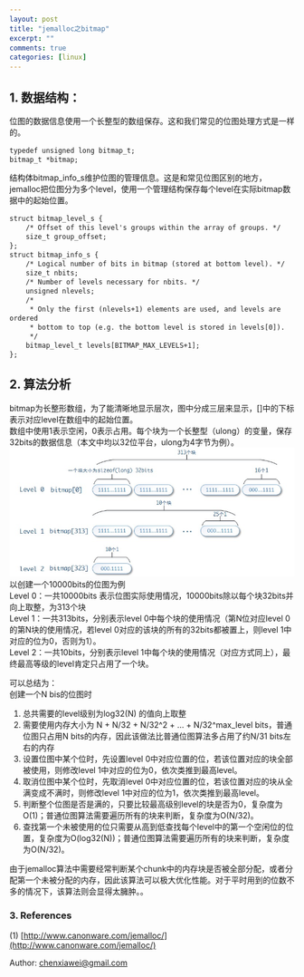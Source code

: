 ```yaml
---
layout: post
title: "jemalloc之bitmap"
excerpt: ""
comments: true
categories: [linux]
---
```


## 1. 数据结构：
位图的数据信息使用一个长整型的数组保存。这和我们常见的位图处理方式是一样的。  

	typedef unsigned long bitmap_t;
	bitmap_t *bitmap;
	
结构体bitmap_info_s维护位图的管理信息。这是和常见位图区别的地方，jemalloc把位图分为多个level，使用一个管理结构保存每个level在实际bitmap数据中的起始位置。  

	struct bitmap_level_s {
		/* Offset of this level's groups within the array of groups. */
		size_t group_offset;
	};
	struct bitmap_info_s {
		/* Logical number of bits in bitmap (stored at bottom level). */
		size_t nbits;
		/* Number of levels necessary for nbits. */
		unsigned nlevels;
		/*
		 * Only the first (nlevels+1) elements are used, and levels are ordered
		 * bottom to top (e.g. the bottom level is stored in levels[0]).
		 */
		bitmap_level_t levels[BITMAP_MAX_LEVELS+1];
	};

## 2. 算法分析
bitmap为长整形数组，为了能清晰地显示层次，图中分成三层来显示，[]中的下标表示对应level在数组中的起始位置。  
数组中使用1表示空闲，0表示占用。每个块为一个长整型（ulong）的变量，保存32bits的数据信息（本文中均以32位平台，ulong为4字节为例）。  
![je_bmp](/img/je_bmp.jpg) 
以创建一个10000bits的位图为例  
Level 0：一共10000bits 表示位图实际使用情况，10000bits除以每个块32bits并向上取整，为313个块  
Level 1：一共313bits，分别表示level 0中每个块的使用情况（第N位对应level 0的第N块的使用情况，若level 0对应的该块的所有的32bits都被置上，则level 1中对应的位为0，否则为1）。  
Level 2：一共10bits，分别表示level 1中每个块的使用情况（对应方式同上），最终最高等级的level肯定只占用了一个块。  
 
可以总结为：  
创建一个N bis的位图时  
1. 总共需要的level级别为log32(N) 的值向上取整  
2. 需要使用内存大小为 N + N/32 + N/32^2  + … + N/32^max_level bits，普通位图只占用N bits的内存，因此该做法比普通位图算法多占用了约N/31 bits左右的内存   
3. 设置位图中某个位时，先设置level 0中对应位置的位，若该位置对应的块全部被使用，则修改level 1中对应的位为0，依次类推到最高level。  
4. 取消位图中某个位时，先取消level 0中对应位置的位，若该位置对应的块从全满变成不满时，则修改level 1中对应的位为1，依次类推到最高level。  
5. 判断整个位图是否是满的，只要比较最高级别level的块是否为0，复杂度为O(1)；普通位图算法需要遍历所有的块来判断，复杂度为O(N/32)。  
6. 查找第一个未被使用的位只需要从高到低查找每个level中的第一个空闲位的位置，复杂度为O(log32(N))；普通位图算法需要遍历所有的块来判断，复杂度为O(N/32)。  
  
由于jemalloc算法中需要经常判断某个chunk中的内存块是否被全部分配，或者分配第一个未被分配的内存，因此该算法可以极大优化性能。对于平时用到的位数不多的情况下，该算法则会显得太臃肿。。  

### 3. References
(1) [http://www.canonware.com/jemalloc/](http://www.canonware.com/jemalloc/)   

Author: chenxiawei@gmail.com  